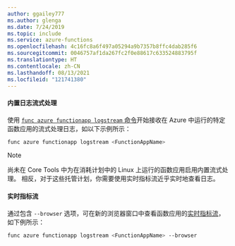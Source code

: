 ```yaml
---
author: ggailey777
ms.author: glenga
ms.date: 7/24/2019
ms.topic: include
ms.service: azure-functions
ms.openlocfilehash: 4c16fc8a6f497a05294a9b7357b8ffc4dab285f6
ms.sourcegitcommit: 0046757af1da267fc2f0e88617c633524883795f
ms.translationtype: HT
ms.contentlocale: zh-CN
ms.lasthandoff: 08/13/2021
ms.locfileid: "121741380"
---
```

#### <a name="built-in-log-streaming"></a>内置日志流式处理

使用 [`func azure functionapp logstream` 命令](../articles/azure-functions/functions-core-tools-reference.md#func-azure-functionapp-list-functions)开始接收在 Azure 中运行的特定函数应用的流式处理日志，如以下示例所示：

```bash
func azure functionapp logstream <FunctionAppName>
```

>[!NOTE]
>尚未在 Core Tools 中为在消耗计划中的 Linux 上运行的函数应用启用内置流式处理。 相反，对于这些托管计划，你需要使用实时指标流近乎实时地查看日志。

#### <a name="live-metrics-stream"></a>实时指标流

通过包含 `--browser` 选项，可在新的浏览器窗口中查看函数应用的[实时指标流](../articles/azure-monitor/app/live-stream.md)，如下例所示：

```bash
func azure functionapp logstream <FunctionAppName> --browser
```

